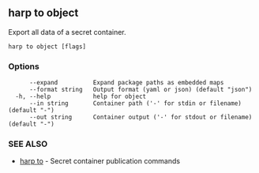 ## harp to object

Export all data of a secret container.

```
harp to object [flags]
```

### Options

```
      --expand          Expand package paths as embedded maps
      --format string   Output format (yaml or json) (default "json")
  -h, --help            help for object
      --in string       Container path ('-' for stdin or filename) (default "-")
      --out string      Container output ('-' for stdout or filename) (default "-")
```

### SEE ALSO

* [harp to](harp_to.md)	 - Secret container publication commands


